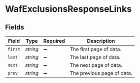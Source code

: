 # WafExclusionsResponseLinks


## Fields

| Field                      | Type                       | Required                   | Description                |
| -------------------------- | -------------------------- | -------------------------- | -------------------------- |
| `first`                    | *string*                   | :heavy_minus_sign:         | The first page of data.    |
| `last`                     | *string*                   | :heavy_minus_sign:         | The last page of data.     |
| `next`                     | *string*                   | :heavy_minus_sign:         | The next page of data.     |
| `prev`                     | *string*                   | :heavy_minus_sign:         | The previous page of data. |
